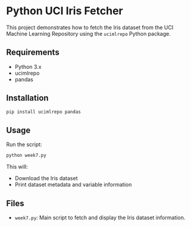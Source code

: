 # Python UCI Iris Fetcher

This project demonstrates how to fetch the Iris dataset from the UCI Machine Learning Repository using the `ucimlrepo` Python package.

## Requirements

- Python 3.x
- ucimlrepo
- pandas

## Installation

```bash
pip install ucimlrepo pandas
```

## Usage

Run the script:

```bash
python week7.py
```

This will:
- Download the Iris dataset
- Print dataset metadata and variable information

## Files

- `week7.py`: Main script to fetch and display the Iris dataset information.
